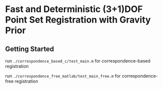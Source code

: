 # Fast and Deterministic (3+1)DOF Point Set Registration with Gravity Prior
## Getting Started

run `./correspondence_based_c/test_main.m` for correspondence-based registration 

run `./correspondence_free_matlab/test_main_free.m` for correspondence-free registration 
